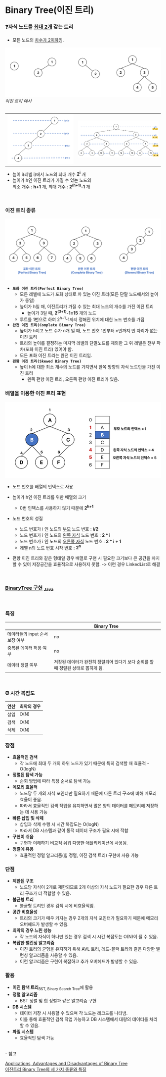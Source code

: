 # Binary Tree(이진 트리)
### ❓**자식 노드**를 <u>**최대 2개**</u> 갖는 트리
- 모든 노드의 <u>차수가 2이하</u>임.

![binary tree example](./img/BinaryTree_example.png) 
*이진 트리 예시*
</br>
</br>

| | |
| --- | --- |
| ![bianry min](./img/BinaryTree_min_node.png) | ![binary max](./img/BinaryTree_max_node.png)|
- 높이 i(레벨 i)에서 노드의 최대 개수 **2<sup>i** 개
- 높이가 h인 이진 트리가 가질 수 있는 노드의 </br> 최소 개수 :  **h+1** 개, 최대 개수 : **2<sup>(h+1)</sup>-1** 개

</br>

### 이진 트리 종류

<img src="./img/BinaryTree_type.png">

- **`포화 이진 트리(Perfect Binary Tree)`**
    - 모든 레벨에 노드가 포화 상태로 차 있는 이진 트리(모든 단말 노드에서의 높이가 동일)
    - 높이가 h일 때, 이진트리가 가질 수 있는 최대 노드의 개수를 가진 이진 트리
        - 높이가 3일 때, **2<sup>(3+1)</sup>-1=15** 개의 노드
    - 루트를 1번으로 하여 2<sup>h+1</sup>-1까지 정해진 위치에 대한 노드 번호를 가짐
- **`완전 이진 트리(Complete Binary Tree)`**
    - 높이가 h이고 노드 수가 n개 일 때, 노드 번호 1번부터 n번까지 빈 자리가 없는 이진 트리
    - 트리의 높이를 결정하는 마지막 레벨의 단말노드를 제외한 그 위 레벨은 전부 꽉 차(포화 이진 트리) 있어야 함.
    - 모든 포화 이진 트리는 완전 이진 트리임.
- **`편향 이진 트리(Skewed Binary Tree)`**
    - 높이 h에 대한 최소 개수의 노드를 가지면서 한쪽 방향의 자식 노드만을 가진 이진 트리
        - 왼쪽 편향 이진 트리, 오른쪽 편향 이진 트리가 있음.


### 배열을 이용한 이진 트리 표현

<img src="./img/BinaryTree_by_Array.png" width="650">

- 노드 번호를 배열의 인덱스로 사용
- 높이가 h인 이진 트리를 위한 배열의 크기
    - 0번 인덱스를 사용하지 않기 때문에 **2<sup>h+1**

- 노드 번호의 성질
    - 노드 번호가 i 인 노드의 <u>부모</u> 노드 번호 : **i/2**
    - 노드 번호가 i 인 노드의 <u>왼쪽 자식</u> 노드 번호 : **2 * i**
    - 노드 번호가 i 인 노드의 <u>오른쪽 자식</u> 노드 번호 : **2 * i + 1**
    - 레벨 n의 노드 번호 시작 번호 : **2<sup>n**
- 편향 이진 트리와 같은 형태일 경우 배열로 구현 시 필요한 크기보다 큰 공간을 차지할 수 있어 저장공간을 효율적으로 사용하지 못함. -> 이런 경우 LinkedList로 해결

</br>

### [BinaryTree 구현](./algorithm/BinaryTree.java) <sub>Java


</br>

### 특징
|  | Binary Tree | 
| --- | --- | 
| 데이터들의 input 순서 보장 여부 | no |
| 중복된 데이터 허용 여부 | no |
| 데이터 정렬 여부 | 저장된 데이터가 완전히 정렬되어 있다기 보다 순회를 할 때 정렬된 상태로 뽑히게 됨. |

</br>

### ⏰ 시간 복잡도
| 연산 | 최악의 경우 |
| --- | --- |
| 삽입 | O(N) |
| 검색 | O(N) |
| 삭제 | O(N) |

### 장점
- **효율적인 검색**
    - 각 노드에 최대 두 개의 하위 노드가 있기 때문에 특히 검색할 때 효율적 - O(logN)
- **정렬된 탐색 가능**
    - 순회 방법에 따라 특정 순서로 탐색 가능
- **메모리 효율적**
    - 노드당 두 개의 자식 포인터만 필요하기 때문에 다른 트리 구조에 비해 메모리 효율이 좋음.
    - 따라서 효율적인 검색 작업을 유지하면서 많은 양의 데이터를 메모리에 저장하는 데 사용 가능
- **빠른 삽입 및 삭제**
    - 삽입과 삭제 수행 시 시간 복잡도는 O(logN)
    - 따라서 DB 시스템과 같이 동적 데이터 구조가 필요 시에 적합
- **구현이 쉬움**
    - 구현과 이해하기 비교적 쉬워 다양한 애플리케이션에 사용됨.
- **정렬에 유용**
    - 효율적인 정렬 알고리즘(힙 정렬, 이진 검색 트리) 구현에 사용 가능
### 단점
- **제한된 구조**
    - 노드당 자식이 2개로 제한되므로 2개 이상의 자식 노드가 필요한 경우 다른 트리 구조가 더 적합할 수 있음.
- **불균형 트리**
    - 불균형 트리인 경우 검색 시에 비효율적임.
- **공간 비효율성**
    - 트리의 크기가 매우 커지는 경우 2개의 자식 포인터가 필요하기 때문에 메모리 오버헤드가 발생할 수 있음.
- **최악의 경우 느린 성능**
    - 각 노드의 자식이 하나만 있는 경우 검색 시 시간 복잡도는 O(N)이 될 수 있음.
- **복잡한 밸런싱 알고리즘**
    - 이진 트리의 균형을 유지하기 위해 AVL 트리, 레드-블랙 트리와 같은 다양한 밸런싱 알고리즘을 사용할 수 있음.
    - 이런 알고리즘은 구현이 복잡하고 추가 오버헤드가 발생할 수 있음.

### 활용
- **이진 탐색 트리**<sub>BST, Binary Search Tree</sub>에 활용
- **정렬 알고리즘**
    - BST 정렬 및 힙 정렬과 같은 알고리즘 구현
- **DB 시스템**
    - 데이터 저장 시 사용할 수 있으며 각 노드는 레코드를 나타냄.
    - 이를 통해 효율적인 검색 작업 가능하고 DB 시스템에서 대량의 데이터를 처리할 수 있음.
- **파일 시스템**
    - 효율적인 탐색 가능



</br>
- 참고

[Applications, Advantages and Disadvantages of Binary Tree](https://www.geeksforgeeks.org/applications-advantages-and-disadvantages-of-binary-tree/)    
[이진트리 Binary Tree의 세 가지 종류와 특징](https://velog.io/@vermonter/Data-Structure-%EC%9D%B4%EC%A7%84-%ED%8A%B8%EB%A6%ACBinary-Tree%EC%9D%98-%EC%84%B8-%EA%B0%80%EC%A7%80-%EC%A2%85%EB%A5%98%EC%99%80-%ED%8A%B9%EC%A7%95)
